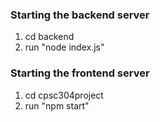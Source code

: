 
### Starting the backend server
1. cd backend
2. run "node index.js"

### Starting the frontend server
1. cd cpsc304project
2. run "npm start"